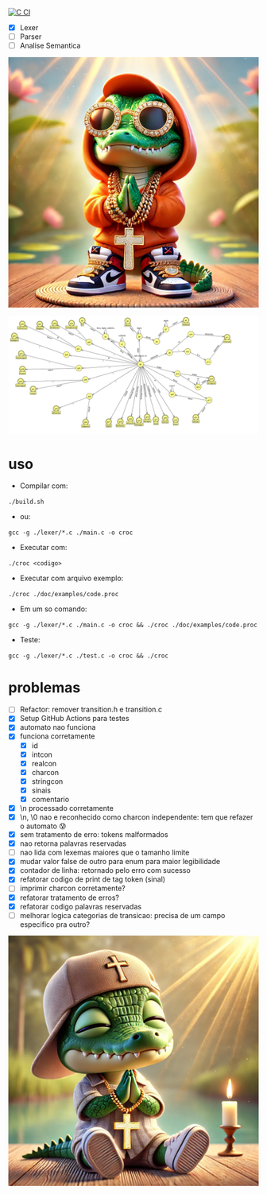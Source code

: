 [![C CI](https://github.com/wilyJ80/croc/actions/workflows/c-cpp.yml/badge.svg)](https://github.com/wilyJ80/croc/actions/workflows/c-cpp.yml)

- [X] Lexer
- [ ] Parser
- [ ] Analise Semantica

![swag](./doc/swag.webp)

![diagram](./doc/flap2.png)

# uso

- Compilar com:

`./build.sh`

- ou:

`gcc -g ./lexer/*.c ./main.c -o croc`

- Executar com:

`./croc <codigo>`

- Executar com arquivo exemplo:

`./croc ./doc/examples/code.proc`

- Em um so comando:

`gcc -g ./lexer/*.c ./main.c -o croc && ./croc ./doc/examples/code.proc`

- Teste:

`gcc -g ./lexer/*.c ./test.c -o croc && ./croc`

# problemas

- [ ] Refactor: remover transition.h e transition.c
- [X] Setup GitHub Actions para testes
- [X] automato nao funciona
- [X] funciona corretamente
    - [X] id
    - [X] intcon
    - [X] realcon
    - [X] charcon
    - [X] stringcon
    - [X] sinais
    - [X] comentario
- [X] \n processado corretamente
- [X] \n, \0 nao e reconhecido como charcon independente: tem que refazer o automato 😰
- [X] sem tratamento de erro: tokens malformados
- [X] nao retorna palavras reservadas
- [ ] nao lida com lexemas maiores que o tamanho limite
- [X] mudar valor false de outro para enum para maior legibilidade
- [X] contador de linha: retornado pelo erro com sucesso
- [X] refatorar codigo de print de tag token (sinal)
- [ ] imprimir charcon corretamente?
- [X] refatorar tratamento de erros?
- [X] refatorar codigo palavras reservadas
- [ ] melhorar logica categorias de transicao: precisa de um campo especifico pra outro?

![](./doc/cute.webp)
